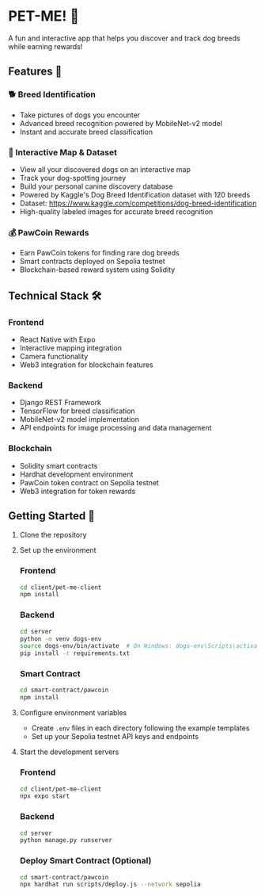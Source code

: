 # PET-ME! 🐾

A fun and interactive app that helps you discover and track dog breeds while earning rewards!

## Features 🌟

### 🐕 Breed Identification
- Take pictures of dogs you encounter
- Advanced breed recognition powered by MobileNet-v2 model
- Instant and accurate breed classification

### 📍 Interactive Map & Dataset
- View all your discovered dogs on an interactive map
- Track your dog-spotting journey
- Build your personal canine discovery database
- Powered by Kaggle's Dog Breed Identification dataset with 120 breeds
- Dataset: https://www.kaggle.com/competitions/dog-breed-identification
- High-quality labeled images for accurate breed recognition

### 💰 PawCoin Rewards
- Earn PawCoin tokens for finding rare dog breeds
- Smart contracts deployed on Sepolia testnet
- Blockchain-based reward system using Solidity


## Technical Stack 🛠

### Frontend
- React Native with Expo
- Interactive mapping integration
- Camera functionality
- Web3 integration for blockchain features

### Backend
- Django REST Framework
- TensorFlow for breed classification
- MobileNet-v2 model implementation
- API endpoints for image processing and data management

### Blockchain
- Solidity smart contracts
- Hardhat development environment
- PawCoin token contract on Sepolia testnet
- Web3 integration for token rewards

## Getting Started 🚀

1. Clone the repository

2. Set up the environment

   ### Frontend
   ```bash
   cd client/pet-me-client
   npm install
   ```

   ### Backend
   ```bash
   cd server
   python -m venv dogs-env
   source dogs-env/bin/activate  # On Windows: dogs-env\Scripts\activate
   pip install -r requirements.txt
   ```

   ### Smart Contract
   ```bash
   cd smart-contract/pawcoin
   npm install
   ```

3. Configure environment variables
   - Create `.env` files in each directory following the example templates
   - Set up your Sepolia testnet API keys and endpoints

4. Start the development servers

   ### Frontend
   ```bash
   cd client/pet-me-client
   npx expo start
   ```

   ### Backend
   ```bash
   cd server
   python manage.py runserver
   ```

   ### Deploy Smart Contract (Optional)
   ```bash
   cd smart-contract/pawcoin
   npx hardhat run scripts/deploy.js --network sepolia
   ```
